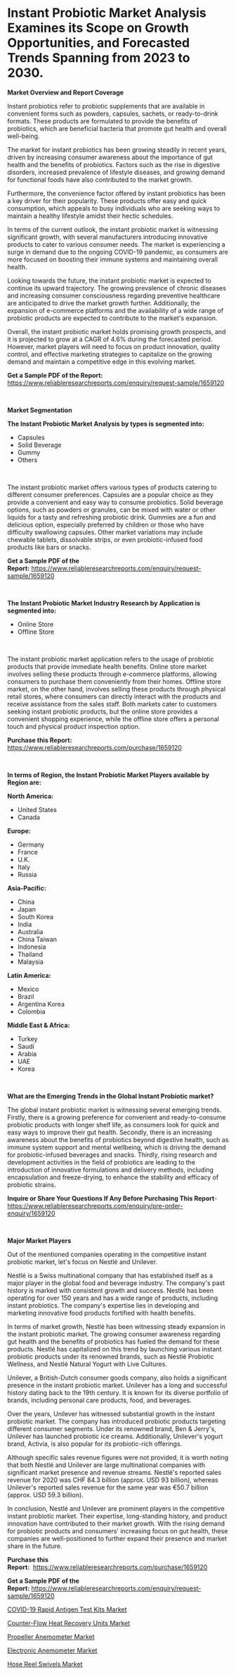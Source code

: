 <p><h1>Instant Probiotic Market Analysis Examines its Scope on Growth Opportunities, and Forecasted Trends Spanning from 2023 to 2030.</h1></p><p><strong>Market Overview and Report Coverage</strong></p>
<p><p>Instant probiotics refer to probiotic supplements that are available in convenient forms such as powders, capsules, sachets, or ready-to-drink formats. These products are formulated to provide the benefits of probiotics, which are beneficial bacteria that promote gut health and overall well-being.</p><p>The market for instant probiotics has been growing steadily in recent years, driven by increasing consumer awareness about the importance of gut health and the benefits of probiotics. Factors such as the rise in digestive disorders, increased prevalence of lifestyle diseases, and growing demand for functional foods have also contributed to the market growth.</p><p>Furthermore, the convenience factor offered by instant probiotics has been a key driver for their popularity. These products offer easy and quick consumption, which appeals to busy individuals who are seeking ways to maintain a healthy lifestyle amidst their hectic schedules.</p><p>In terms of the current outlook, the instant probiotic market is witnessing significant growth, with several manufacturers introducing innovative products to cater to various consumer needs. The market is experiencing a surge in demand due to the ongoing COVID-19 pandemic, as consumers are more focused on boosting their immune systems and maintaining overall health.</p><p>Looking towards the future, the instant probiotic market is expected to continue its upward trajectory. The growing prevalence of chronic diseases and increasing consumer consciousness regarding preventive healthcare are anticipated to drive the market growth further. Additionally, the expansion of e-commerce platforms and the availability of a wide range of probiotic products are expected to contribute to the market's expansion.</p><p>Overall, the instant probiotic market holds promising growth prospects, and it is projected to grow at a CAGR of 4.6% during the forecasted period. However, market players will need to focus on product innovation, quality control, and effective marketing strategies to capitalize on the growing demand and maintain a competitive edge in this evolving market.</p></p>
<p><strong>Get a Sample PDF of the Report:</strong> <a href="https://www.reliableresearchreports.com/enquiry/request-sample/1659120">https://www.reliableresearchreports.com/enquiry/request-sample/1659120</a></p>
<p>&nbsp;</p>
<p><strong>Market Segmentation</strong></p>
<p><strong>The Instant Probiotic Market Analysis by types is segmented into:</strong></p>
<p><ul><li>Capsules</li><li>Solid Beverage</li><li>Gummy</li><li>Others</li></ul></p>
<p>&nbsp;</p>
<p><p>The instant probiotic market offers various types of products catering to different consumer preferences. Capsules are a popular choice as they provide a convenient and easy way to consume probiotics. Solid beverage options, such as powders or granules, can be mixed with water or other liquids for a tasty and refreshing probiotic drink. Gummies are a fun and delicious option, especially preferred by children or those who have difficulty swallowing capsules. Other market variations may include chewable tablets, dissolvable strips, or even probiotic-infused food products like bars or snacks.</p></p>
<p><strong>Get a Sample PDF of the Report:</strong>&nbsp;<a href="https://www.reliableresearchreports.com/enquiry/request-sample/1659120">https://www.reliableresearchreports.com/enquiry/request-sample/1659120</a></p>
<p>&nbsp;</p>
<p><strong>The Instant Probiotic Market Industry Research by Application is segmented into:</strong></p>
<p><ul><li>Online Store</li><li>Offline Store</li></ul></p>
<p>&nbsp;</p>
<p><p>The instant probiotic market application refers to the usage of probiotic products that provide immediate health benefits. Online store market involves selling these products through e-commerce platforms, allowing consumers to purchase them conveniently from their homes. Offline store market, on the other hand, involves selling these products through physical retail stores, where consumers can directly interact with the products and receive assistance from the sales staff. Both markets cater to customers seeking instant probiotic products, but the online store provides a convenient shopping experience, while the offline store offers a personal touch and physical product inspection option.</p></p>
<p><strong>Purchase this Report:</strong>&nbsp; <a href="https://www.reliableresearchreports.com/purchase/1659120">https://www.reliableresearchreports.com/purchase/1659120</a></p>
<p>&nbsp;</p>
<p><strong>In terms of Region, the Instant Probiotic Market Players available by Region are:</strong></p>
<p>
    <p> <strong> North America: </strong>
        <ul>
            <li>United States</li>
            <li>Canada</li>
        </ul>
        </p> 
    <p> <strong> Europe: </strong>
        <ul>
            <li>Germany</li>
            <li>France</li>
            <li>U.K.</li>
            <li>Italy</li>
            <li>Russia</li>
        </ul>
        </p> 
    <p> <strong> Asia-Pacific: </strong>
        <ul>
            <li>China</li>
            <li>Japan</li>
            <li>South Korea</li>
            <li>India</li>
            <li>Australia</li>
            <li>China Taiwan</li>
            <li>Indonesia</li>
            <li>Thailand</li>
            <li>Malaysia</li>
        </ul>
        </p> 
    <p> <strong> Latin America: </strong>
        <ul>
            <li>Mexico</li>
            <li>Brazil</li>
            <li>Argentina Korea</li>
            <li>Colombia</li>
        </ul>
        </p> 
    <p> <strong> Middle East & Africa: </strong>
        <ul>
            <li>Turkey</li>
            <li>Saudi</li>
            <li>Arabia</li>
            <li>UAE</li>
            <li>Korea</li>
        </ul>
    </p>
    </p>
<p>&nbsp;</p>
<p><strong>What are the Emerging Trends in the Global Instant Probiotic market?</strong></p>
<p><p>The global instant probiotic market is witnessing several emerging trends. Firstly, there is a growing preference for convenient and ready-to-consume probiotic products with longer shelf life, as consumers look for quick and easy ways to improve their gut health. Secondly, there is an increasing awareness about the benefits of probiotics beyond digestive health, such as immune system support and mental wellbeing, which is driving the demand for probiotic-infused beverages and snacks. Thirdly, rising research and development activities in the field of probiotics are leading to the introduction of innovative formulations and delivery methods, including encapsulation and freeze-drying, to enhance the stability and efficacy of probiotic strains.</p></p>
<p><strong>Inquire or Share Your Questions If Any Before Purchasing This Report</strong>- <a href="https://www.reliableresearchreports.com/enquiry/pre-order-enquiry/1659120">https://www.reliableresearchreports.com/enquiry/pre-order-enquiry/1659120</a></p>
<p>&nbsp;</p>
<p><strong>Major Market Players</strong></p>
<p><p>Out of the mentioned companies operating in the competitive instant probiotic market, let's focus on Nestlé and Unilever.</p><p>Nestlé is a Swiss multinational company that has established itself as a major player in the global food and beverage industry. The company's past history is marked with consistent growth and success. Nestlé has been operating for over 150 years and has a wide range of products, including instant probiotics. The company's expertise lies in developing and marketing innovative food products fortified with health benefits.</p><p>In terms of market growth, Nestlé has been witnessing steady expansion in the instant probiotic market. The growing consumer awareness regarding gut health and the benefits of probiotics has fueled the demand for these products. Nestlé has capitalized on this trend by launching various instant probiotic products under its renowned brands, such as Nestlé Probiotic Wellness, and Nestlé Natural Yogurt with Live Cultures.</p><p>Unilever, a British-Dutch consumer goods company, also holds a significant presence in the instant probiotic market. Unilever has a long and successful history dating back to the 19th century. It is known for its diverse portfolio of brands, including personal care products, food, and beverages.</p><p>Over the years, Unilever has witnessed substantial growth in the instant probiotic market. The company has introduced probiotic products targeting different consumer segments. Under its renowned brand, Ben & Jerry's, Unilever has launched probiotic ice creams. Additionally, Unilever's yogurt brand, Activia, is also popular for its probiotic-rich offerings.</p><p>Although specific sales revenue figures were not provided, it is worth noting that both Nestlé and Unilever are large multinational companies with significant market presence and revenue streams. Nestlé's reported sales revenue for 2020 was CHF 84.3 billion (approx. USD 93 billion), whereas Unilever's reported sales revenue for the same year was €50.7 billion (approx. USD 59.3 billion).</p><p>In conclusion, Nestlé and Unilever are prominent players in the competitive instant probiotic market. Their expertise, long-standing history, and product innovation have contributed to their market growth. With the rising demand for probiotic products and consumers' increasing focus on gut health, these companies are well-positioned to further expand their presence and market share in the future.</p></p>
<p><strong>Purchase this Report:</strong>&nbsp;&nbsp;<a href="https://www.reliableresearchreports.com/purchase/1659120">https://www.reliableresearchreports.com/purchase/1659120</a></p>
<p></p>
<p><strong>Get a Sample PDF of the Report:</strong>&nbsp;<a href="https://www.reliableresearchreports.com/enquiry/request-sample/1659120">https://www.reliableresearchreports.com/enquiry/request-sample/1659120</a></p>
<p><p><a href="https://github.com/lilstefpacute/Market-Research-Report-List-1/blob/main/covid-19-rapid-antigen-test-kits-market.md">COVID-19 Rapid Antigen Test Kits Market</a></p><p><a href="https://github.com/rexevange/Market-Research-Report-List-1/blob/main/counter-flow-heat-recovery-units-market.md">Counter-Flow Heat Recovery Units Market</a></p><p><a href="https://www.linkedin.com/pulse/propeller-anemometer-market-size-2023-2030-global-industrial-8ezge/">Propeller Anemometer Market</a></p><p><a href="https://www.linkedin.com/pulse/electronic-anemometer-market-share-amp-new-trends-analysis-ivgke/">Electronic Anemometer Market</a></p><p><a href="https://medium.com/@taraktanay7654/hose-reel-swivels-market-size-growth-forecast-2023-2030-12dc38805ec0">Hose Reel Swivels Market</a></p></p>
